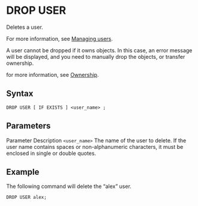 # [](#drop-user)DROP USER

Deletes a user.

For more information, see [Managing users](/Guides/managing-your-organization/managing-users.html).

A user cannot be dropped if it owns objects. In this case, an error message will be displayed, and you need to manually drop the objects, or transfer ownership.

for more information, see [Ownership](/Guides/security/ownership.html).

## [](#syntax)Syntax

```
DROP USER [ IF EXISTS ] <user_name> ;
```

## [](#parameters)Parameters

Parameter Description `<user_name>` The name of the user to delete. If the user name contains spaces or non-alphanumeric characters, it must be enclosed in single or double quotes.

## [](#example)Example

The following command will delete the “alex” user.

```
DROP USER alex;
```